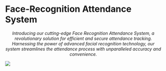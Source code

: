 <h1>Face-Recognition Attendance System </h1> 
<p align="center"><i>
Introducing our cutting-edge Face Recognition Attendance System, a revolutionary solution for efficient and secure attendance tracking. Harnessing the power of advanced facial recognition technology, our system streamlines the attendance process with unparalleled accuracy and convenience.</i><br></p>
<img align="center" src="https://media.giphy.com/media/v1.Y2lkPTc5MGI3NjExenNwbXNlc3I2MjR1anY5emc3bjVtbWk2MnV6YmxnOHMyMWc3Zms5dyZlcD12MV9pbnRlcm5hbF9naWZfYnlfaWQmY3Q9Zw/3o7abnQiguzMTaYlOM/giphy.gif">

